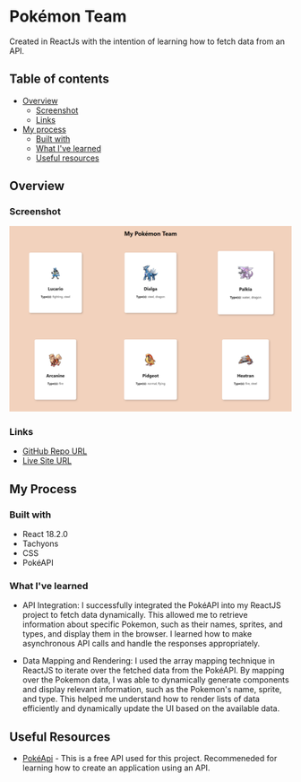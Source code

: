 # Pokémon Team

Created in ReactJs with the intention of learning how to fetch data from an API. 

## Table of contents
- [Overview](#overview)
  - [Screenshot](#screenshot)
  - [Links](#links)
- [My process](#my-process)
  - [Built with](#built-with)
  - [What I've learned](#what-i-learned)
  - [Useful resources](#useful-resources)
## Overview
### Screenshot

![Pokémon Team Screenshot](https://github.com/adrvnc/my-pokemon-team/blob/gh-pages/my-pokemon-team.png)
### Links

- [GitHub Repo URL](https://github.com/adrvnc/my-pokemon-team)
- [Live Site URL](https://adrvnc.github.io/my-pokemon-team/)
## My Process
### Built with 

- React 18.2.0
- Tachyons  
- CSS 
- PokéAPI 
### What I've learned 

- API Integration: I successfully integrated the PokéAPI into my ReactJS project to fetch data dynamically. This allowed me to retrieve information about specific Pokemon, such as their names, sprites, and types, and display them in the browser. I learned how to make asynchronous API calls and handle the responses appropriately.

- Data Mapping and Rendering: I used the array mapping technique in ReactJS to iterate over the fetched data from the PokéAPI. By mapping over the Pokemon data, I was able to dynamically generate components and display relevant information, such as the Pokemon's name, sprite, and type. This helped me understand how to render lists of data efficiently and dynamically update the UI based on the available data.
## Useful Resources 
- [PokéApi](https://pokeapi.co/) - This is a free API used for this project. Recommeneded for learning how to create an application using an API.  


